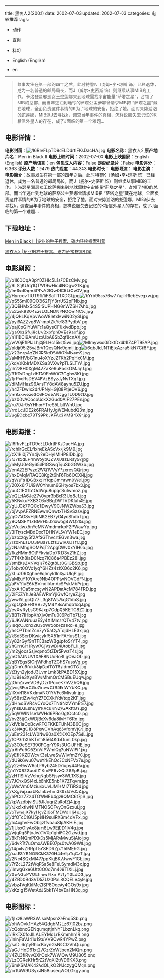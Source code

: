 
---
title: 黑衣人2(2002)
date: 2002-07-03
updated: 2002-07-03
categories: 电影推荐
tags:
- 动作
- 喜剧
- 科幻

- English (English)
- en
---


> 故事发生在第一部的四年之后，此时特警K（汤姆•李•琼斯 饰）已经退休，成为一名普通的邮局局长，而J（威尔•史密斯 饰）则继续从事MIB的工作。卡洛瑟星邪恶女王蛇莲娜来到地球需找宇宙能量“萨塔之星”，占领了MIB的总部。而当年逃亡到地球的萨塔公主萝娜曾请求MIB把 “萨塔之星”藏在地球，全面负责这件事情的K为了地球的安全，拒绝了她。面对来势汹汹的蛇莲娜，MIB派J去寻找k，调查当年事件的真相，怎样说服失去记忆的K相信外星人的存在，成了J面临的第一个难题…

## **电影详情**：

**电影封面**：<img src="https://image.tmdb.org/t/p/w200/l6RrvFLpTD9cELDdrtlFKsDacHA.jpg" alt="/l6RrvFLpTD9cELDdrtlFKsDacHA.jpg" title="/l6RrvFLpTD9cELDdrtlFKsDacHA.jpg">
**电影名称**：黑衣人2
**原产地片名**：Men in Black II
**电影上映时间**：2002-07-03
**电影上映国家**：English (English)
**原产地语言**：en
**包含成人内容**：False
**是否纪录片**：False
**电影评分**：6.363
**评分人数**：9479
**热门程度**：44.343
**电影时长**：
**电影导演**：
**电影主演**：
**电影简介**：故事发生在第一部的四年之后，此时特警K（汤姆•李•琼斯 饰）已经退休，成为一名普通的邮局局长，而J（威尔•史密斯 饰）则继续从事MIB的工作。卡洛瑟星邪恶女王蛇莲娜来到地球需找宇宙能量“萨塔之星”，占领了MIB的总部。而当年逃亡到地球的萨塔公主萝娜曾请求MIB把 “萨塔之星”藏在地球，全面负责这件事情的K为了地球的安全，拒绝了她。面对来势汹汹的蛇莲娜，MIB派J去寻找k，调查当年事件的真相，怎样说服失去记忆的K相信外星人的存在，成了J面临的第一个难题…

## **下载地址**：
[Men in Black II |专业的种子搜索、磁力链接搜索引擎](https://movie.amd794.com:2083/?search=Men%20in%20Black%20II&ordering=&mode=match_phrase&page_size=10&page=1)

[黑衣人2 |专业的种子搜索、磁力链接搜索引擎](https://movie.amd794.com:2083/?search=%E9%BB%91%E8%A1%A3%E4%BA%BA2&ordering=&mode=match_phrase&page_size=10&page=1)
 

## **电影剧照**：
<img src="https://image.tmdb.org/t/p/original/o1l6OCqA3pYDZHIc5L1s7CEzCMv.jpg" alt="/o1l6OCqA3pYDZHIc5L1s7CEzCMv.jpg" title="/o1l6OCqA3pYDZHIc5L1s7CEzCMv.jpg"><img src="https://image.tmdb.org/t/p/original/9LSqKUrq1QTWf9wHic4lNOgw21K.jpg" alt="/9LSqKUrq1QTWf9wHic4lNOgw21K.jpg" title="/9LSqKUrq1QTWf9wHic4lNOgw21K.jpg"><img src="https://image.tmdb.org/t/p/original/lm6ud0qm4PPvA2lQw9fC5LtCzOV.jpg" alt="/lm6ud0qm4PPvA2lQw9fC5LtCzOV.jpg" title="/lm6ud0qm4PPvA2lQw9fC5LtCzOV.jpg"><img src="https://image.tmdb.org/t/p/original/HyncovTIUT9fk1iFSaTfITXDGI.jpg" alt="/HyncovTIUT9fk1iFSaTfITXDGI.jpg" title="/HyncovTIUT9fk1iFSaTfITXDGI.jpg"><img src="https://image.tmdb.org/t/p/original/bYrb95os76w77uplrRIebEvegxw.jpg" alt="/bYrb95os76w77uplrRIebEvegxw.jpg" title="/bYrb95os76w77uplrRIebEvegxw.jpg"><img src="https://image.tmdb.org/t/p/original/pS5Sml09QO3i62FjY3rrUS2pFNb.jpg" alt="/pS5Sml09QO3i62FjY3rrUS2pFNb.jpg" title="/pS5Sml09QO3i62FjY3rrUS2pFNb.jpg"><img src="https://image.tmdb.org/t/p/original/3QBHMx54S5rSUPHNGGnWZSH7Ahb.jpg" alt="/3QBHMx54S5rSUPHNGGnWZSH7Ahb.jpg" title="/3QBHMx54S5rSUPHNGGnWZSH7Ahb.jpg"><img src="https://image.tmdb.org/t/p/original/c2zuk9304sz6LQLNDNPNGOmNCtv.jpg" alt="/c2zuk9304sz6LQLNDNPNGOmNCtv.jpg" title="/c2zuk9304sz6LQLNDNPNGOmNCtv.jpg"><img src="https://image.tmdb.org/t/p/original/4jQHLKqVpvWoW8letxMwiN02ySI.jpg" alt="/4jQHLKqVpvWoW8letxMwiN02ySI.jpg" title="/4jQHLKqVpvWoW8letxMwiN02ySI.jpg"><img src="https://image.tmdb.org/t/p/original/pyi9AZZvg8WhmptZkYef83PydbV.jpg" alt="/pyi9AZZvg8WhmptZkYef83PydbV.jpg" title="/pyi9AZZvg8WhmptZkYef83PydbV.jpg"><img src="https://image.tmdb.org/t/p/original/pajCpGIYuWFc1aQysCFUxivdBpb.jpg" alt="/pajCpGIYuWFc1aQysCFUxivdBpb.jpg" title="/pajCpGIYuWFc1aQysCFUxivdBpb.jpg"><img src="https://image.tmdb.org/t/p/original/gaObzSfuj8cLw2xpfphDVEs9aof.jpg" alt="/gaObzSfuj8cLw2xpfphDVEs9aof.jpg" title="/gaObzSfuj8cLw2xpfphDVEs9aof.jpg"><img src="https://image.tmdb.org/t/p/original/n1I1DCl9AmUzbUbA8SbZqf8cnAX.jpg" alt="/n1I1DCl9AmUzbUbA8SbZqf8cnAX.jpg" title="/n1I1DCl9AmUzbUbA8SbZqf8cnAX.jpg"><img src="https://image.tmdb.org/t/p/original/wVOjEflPlJLhj3j9LHc15kqt5wi.jpg" alt="/wVOjEflPlJLhj3j9LHc15kqt5wi.jpg" title="/wVOjEflPlJLhj3j9LHc15kqt5wi.jpg"><img src="https://image.tmdb.org/t/p/original/MImywxo0iDktDxdb1IZ4PT9EAP.jpg" alt="/MImywxo0iDktDxdb1IZ4PT9EAP.jpg" title="/MImywxo0iDktDxdb1IZ4PT9EAP.jpg"><img src="https://image.tmdb.org/t/p/original/pldjr95i25yJBrV1QesQNc9gmij.jpg" alt="/pldjr95i25yJBrV1QesQNc9gmij.jpg" title="/pldjr95i25yJBrV1QesQNc9gmij.jpg"><img src="https://image.tmdb.org/t/p/original/6qbJIdJNTiEjxAzna5ikN7CiI8F.jpg" alt="/6qbJIdJNTiEjxAzna5ikN7CiI8F.jpg" title="/6qbJIdJNTiEjxAzna5ikN7CiI8F.jpg"><img src="https://image.tmdb.org/t/p/original/k22mrpAzZNRR5ktD5Wb7rMlxemS.jpg" alt="/k22mrpAzZNRR5ktD5Wb7rMlxemS.jpg" title="/k22mrpAzZNRR5ktD5Wb7rMlxemS.jpg"><img src="https://image.tmdb.org/t/p/original/aMNHVbG1nu4oXYzJZTKh2PqHxCM.jpg" alt="/aMNHVbG1nu4oXYzJZTKh2PqHxCM.jpg" title="/aMNHVbG1nu4oXYzJZTKh2PqHxCM.jpg"><img src="https://image.tmdb.org/t/p/original/kqVsKbIrMDXKSa3VXwPpTLSLTYA.jpg" alt="/kqVsKbIrMDXKSa3VXwPpTLSLTYA.jpg" title="/kqVsKbIrMDXKSa3VXwPpTLSLTYA.jpg"><img src="https://image.tmdb.org/t/p/original/ih2z8H0XgM4VZaKe9uKbskOMJqU.jpg" alt="/ih2z8H0XgM4VZaKe9uKbskOMJqU.jpg" title="/ih2z8H0XgM4VZaKe9uKbskOMJqU.jpg"><img src="https://image.tmdb.org/t/p/original/91f0sDngLdbTA9FbW0C3Ggbx8Kt.jpg" alt="/91f0sDngLdbTA9FbW0C3Ggbx8Kt.jpg" title="/91f0sDngLdbTA9FbW0C3Ggbx8Kt.jpg"><img src="https://image.tmdb.org/t/p/original/fjrPocRsDEV4PVzBSyzJyNsTXqf.jpg" alt="/fjrPocRsDEV4PVzBSyzJyNsTXqf.jpg" title="/fjrPocRsDEV4PVzBSyzJyNsTXqf.jpg"><img src="https://image.tmdb.org/t/p/original/dlMMHaz96AnsTY8dAVi8ayhu5ZU.jpg" alt="/dlMMHaz96AnsTY8dAVi8ayhu5ZU.jpg" title="/dlMMHaz96AnsTY8dAVi8ayhu5ZU.jpg"><img src="https://image.tmdb.org/t/p/original/h4ZFDwlx2drUPNyHGjO8PtjeOV6.jpg" alt="/h4ZFDwlx2drUPNyHGjO8PtjeOV6.jpg" title="/h4ZFDwlx2drUPNyHGjO8PtjeOV6.jpg"><img src="https://image.tmdb.org/t/p/original/m8Zxweze3OdFOd5AN2ggTL0D93D.jpg" alt="/m8Zxweze3OdFOd5AN2ggTL0D93D.jpg" title="/m8Zxweze3OdFOd5AN2ggTL0D93D.jpg"><img src="https://image.tmdb.org/t/p/original/bz0OvACocoUckXzGudOAIF27PEn.jpg" alt="/bz0OvACocoUckXzGudOAIF27PEn.jpg" title="/bz0OvACocoUckXzGudOAIF27PEn.jpg"><img src="https://image.tmdb.org/t/p/original/ru7DJr9sYHhorFTreS5LIaltWnU.jpg" alt="/ru7DJr9sYHhorFTreS5LIaltWnU.jpg" title="/ru7DJr9sYHhorFTreS5LIaltWnU.jpg"><img src="https://image.tmdb.org/t/p/original/rrdUcJDE2k6PRAHyJgWEMubdQ3m.jpg" alt="/rrdUcJDE2k6PRAHyJgWEMubdQ3m.jpg" title="/rrdUcJDE2k6PRAHyJgWEMubdQ3m.jpg"><img src="https://image.tmdb.org/t/p/original/ugBOzbz73TS9PkJKFAc3KMB4X8r.jpg" alt="/ugBOzbz73TS9PkJKFAc3KMB4X8r.jpg" title="/ugBOzbz73TS9PkJKFAc3KMB4X8r.jpg">

## **电影海报**：
<img src="https://image.tmdb.org/t/p/original/l6RrvFLpTD9cELDdrtlFKsDacHA.jpg" alt="/l6RrvFLpTD9cELDdrtlFKsDacHA.jpg" title="/l6RrvFLpTD9cELDdrtlFKsDacHA.jpg"><img src="https://image.tmdb.org/t/p/original/rchlhGcELfIxheEkAScVxkjk9M9.jpg" alt="/rchlhGcELfIxheEkAScVxkjk9M9.jpg" title="/rchlhGcELfIxheEkAScVxkjk9M9.jpg"><img src="https://image.tmdb.org/t/p/original/zX1Hi0j7Yn4jv2eDHyIMlHP8lDb.jpg" alt="/zX1Hi0j7Yn4jv2eDHyIMlHP8lDb.jpg" title="/zX1Hi0j7Yn4jv2eDHyIMlHP8lDb.jpg"><img src="https://image.tmdb.org/t/p/original/rJ7k5dLP4hW5ybQZVXDazLRsy97.jpg" alt="/rJ7k5dLP4hW5ybQZVXDazLRsy97.jpg" title="/rJ7k5dLP4hW5ybQZVXDazLRsy97.jpg"><img src="https://image.tmdb.org/t/p/original/nMyU0eGy65dPlGSwqTquSbGGW3b.jpg" alt="/nMyU0eGy65dPlGSwqTquSbGGW3b.jpg" title="/nMyU0eGy65dPlGSwqTquSbGGW3b.jpg"><img src="https://image.tmdb.org/t/p/original/enA22EPyzc2WQ1VVyY7zxresQQr.jpg" alt="/enA22EPyzc2WQ1VVyY7zxresQQr.jpg" title="/enA22EPyzc2WQ1VVyY7zxresQQr.jpg"><img src="https://image.tmdb.org/t/p/original/hxDMqMTAQQ8Kg2t6hF6Fb6OCXNj.jpg" alt="/hxDMqMTAQQ8Kg2t6hF6Fb6OCXNj.jpg" title="/hxDMqMTAQQ8Kg2t6hF6Fb6OCXNj.jpg"><img src="https://image.tmdb.org/t/p/original/qWsFs1DGBxkt1YfqpCmmtwn9We1.jpg" alt="/qWsFs1DGBxkt1YfqpCmmtwn9We1.jpg" title="/qWsFs1DGBxkt1YfqpCmmtwn9We1.jpg"><img src="https://image.tmdb.org/t/p/original/20Xx6r7Ui9WOYmum6GHtyos7bx3.jpg" alt="/20Xx6r7Ui9WOYmum6GHtyos7bx3.jpg" title="/20Xx6r7Ui9WOYmum6GHtyos7bx3.jpg"><img src="https://image.tmdb.org/t/p/original/uuCitEX1b1OdWqu8upqoSuIwmoz.jpg" alt="/uuCitEX1b1OdWqu8upqoSuIwmoz.jpg" title="/uuCitEX1b1OdWqu8upqoSuIwmoz.jpg"><img src="https://image.tmdb.org/t/p/original/eQLcIA6JeZ7v0ypr3bBoR3Uq8Jf.jpg" alt="/eQLcIA6JeZ7v0ypr3bBoR3Uq8Jf.jpg" title="/eQLcIA6JeZ7v0ypr3bBoR3Uq8Jf.jpg"><img src="https://image.tmdb.org/t/p/original/5KNvkuFXB3C6xBBgDWTVDKluh4E.jpg" alt="/5KNvkuFXB3C6xBBgDWTVDKluh4E.jpg" title="/5KNvkuFXB3C6xBBgDWTVDKluh4E.jpg"><img src="https://image.tmdb.org/t/p/original/gUJCk7PQCc1jDwyV9CJNWZWbaS3.jpg" alt="/gUJCk7PQCc1jDwyV9CJNWZWbaS3.jpg" title="/gUJCk7PQCc1jDwyV9CJNWZWbaS3.jpg"><img src="https://image.tmdb.org/t/p/original/ojVvpAFZRNEAwnQnwtxTHSvSzsV.jpg" alt="/ojVvpAFZRNEAwnQnwtxTHSvSzsV.jpg" title="/ojVvpAFZRNEAwnQnwtxTHSvSzsV.jpg"><img src="https://image.tmdb.org/t/p/original/qO7AG8vHjlbMK2EB7yG4ycShdbT.jpg" alt="/qO7AG8vHjlbMK2EB7yG4ycShdbT.jpg" title="/qO7AG8vHjlbMK2EB7yG4ycShdbT.jpg"><img src="https://image.tmdb.org/t/p/original/9QMSFY1ZBM7H5J2ixwpg4WQ2l5i.jpg" alt="/9QMSFY1ZBM7H5J2ixwpg4WQ2l5i.jpg" title="/9QMSFY1ZBM7H5J2ixwpg4WQ2l5i.jpg"><img src="https://image.tmdb.org/t/p/original/eVudwx5nYeMNWmdmnkpF2PWawYp.jpg" alt="/eVudwx5nYeMNWmdmnkpF2PWawYp.jpg" title="/eVudwx5nYeMNWmdmnkpF2PWawYp.jpg"><img src="https://image.tmdb.org/t/p/original/3iTtyscMBdDoxTDHNVL5vYW1eEC.jpg" alt="/3iTtyscMBdDoxTDHNVL5vYW1eEC.jpg" title="/3iTtyscMBdDoxTDHNVL5vYW1eEC.jpg"><img src="https://image.tmdb.org/t/p/original/bzoxzqy5f2AfSGThvcrtBGvn3wa.jpg" alt="/bzoxzqy5f2AfSGThvcrtBGvn3wa.jpg" title="/bzoxzqy5f2AfSGThvcrtBGvn3wa.jpg"><img src="https://image.tmdb.org/t/p/original/1zoknLsDO3M3aYLzfs3wIvXDTfC.jpg" alt="/1zoknLsDO3M3aYLzfs3wIvXDTfC.jpg" title="/1zoknLsDO3M3aYLzfs3wIvXDTfC.jpg"><img src="https://image.tmdb.org/t/p/original/zNaiMhgSOMPqT2ApgDWv0xYIH0b.jpg" alt="/zNaiMhgSOMPqT2ApgDWv0xYIH0b.jpg" title="/zNaiMhgSOMPqT2ApgDWv0xYIH0b.jpg"><img src="https://image.tmdb.org/t/p/original/fkzNMm8OjPYkviaDp7RlD3y21hZ.jpg" alt="/fkzNMm8OjPYkviaDp7RlD3y21hZ.jpg" title="/fkzNMm8OjPYkviaDp7RlD3y21hZ.jpg"><img src="https://image.tmdb.org/t/p/original/7T4Kh8iaD0Nzq7lC86a4PBEz28I.jpg" alt="/7T4Kh8iaD0Nzq7lC86a4PBEz28I.jpg" title="/7T4Kh8iaD0Nzq7lC86a4PBEz28I.jpg"><img src="https://image.tmdb.org/t/p/original/smBks2XKVq1s76Zgt8Ls0GiGBSp.jpg" alt="/smBks2XKVq1s76Zgt8Ls0GiGBSp.jpg" title="/smBks2XKVq1s76Zgt8Ls0GiGBSp.jpg"><img src="https://image.tmdb.org/t/p/original/1obvt0OVc1yqY6HZz4zhXQ6c2K6.jpg" alt="/1obvt0OVc1yqY6HZz4zhXQ6c2K6.jpg" title="/1obvt0OVc1yqY6HZz4zhXQ6c2K6.jpg"><img src="https://image.tmdb.org/t/p/original/kLuz06Xghne9qImyIdInSyJUIqP.jpg" alt="/kLuz06Xghne9qImyIdInSyJUIqP.jpg" title="/kLuz06Xghne9qImyIdInSyJUIqP.jpg"><img src="https://image.tmdb.org/t/p/original/aMEuY10YAre9Nb4OPPtwNOVCdFN.jpg" alt="/aMEuY10YAre9Nb4OPPtwNOVCdFN.jpg" title="/aMEuY10YAre9Nb4OPPtwNOVCdFN.jpg"><img src="https://image.tmdb.org/t/p/original/aFVR1uE6KBVmdiIAmAcSFskMbPr.jpg" alt="/aFVR1uE6KBVmdiIAmAcSFskMbPr.jpg" title="/aFVR1uE6KBVmdiIAmAcSFskMbPr.jpg"><img src="https://image.tmdb.org/t/p/original/oxAHOa5mcsgwN2APDmAcM784FRD.jpg" alt="/oxAHOa5mcsgwN2APDmAcM784FRD.jpg" title="/oxAHOa5mcsgwN2APDmAcM784FRD.jpg"><img src="https://image.tmdb.org/t/p/original/2iF3ZYhJe8ABWRmYjiGwfQryeZ.jpg" alt="/2iF3ZYhJe8ABWRmYjiGwfQryeZ.jpg" title="/2iF3ZYhJe8ABWRmYjiGwfQryeZ.jpg"><img src="https://image.tmdb.org/t/p/original/wwlALgcQl77IL3g8fWs7kqG1dbS.jpg" alt="/wwlALgcQl77IL3g8fWs7kqG1dbS.jpg" title="/wwlALgcQl77IL3g8fWs7kqG1dbS.jpg"><img src="https://image.tmdb.org/t/p/original/xgOgSEFRfVB52yM4Y8cAmqb1cqJ.jpg" alt="/xgOgSEFRfVB52yM4Y8cAmqb1cqJ.jpg" title="/xgOgSEFRfVB52yM4Y8cAmqb1cqJ.jpg"><img src="https://image.tmdb.org/t/p/original/evXwRyLsG9KJxp7CdpQ5KETC8ZC.jpg" alt="/evXwRyLsG9KJxp7CdpQ5KETC8ZC.jpg" title="/evXwRyLsG9KJxp7CdpQ5KETC8ZC.jpg"><img src="https://image.tmdb.org/t/p/original/8BTz7IHbpXhXjv0mTu006PdTb7f.jpg" alt="/8BTz7IHbpXhXjv0mTu006PdTb7f.jpg" title="/8BTz7IHbpXhXjv0mTu006PdTb7f.jpg"><img src="https://image.tmdb.org/t/p/original/6JKVANruuaE5y4XIMmarQTv47tv.jpg" alt="/6JKVANruuaE5y4XIMmarQTv47tv.jpg" title="/6JKVANruuaE5y4XIMmarQTv47tv.jpg"><img src="https://image.tmdb.org/t/p/original/i8qoCJchx2lUSoWr5obFzs1RcFe.jpg" alt="/i8qoCJchx2lUSoWr5obFzs1RcFe.jpg" title="/i8qoCJchx2lUSoWr5obFzs1RcFe.jpg"><img src="https://image.tmdb.org/t/p/original/hsOPTbmZcnZyY5aCyATdjdHLE3x.jpg" alt="/hsOPTbmZcnZyY5aCyATdjdHLE3x.jpg" title="/hsOPTbmZcnZyY5aCyATdjdHLE3x.jpg"><img src="https://image.tmdb.org/t/p/original/kSdBScrDKwigykf5X51mFAHusS1.jpg" alt="/kSdBScrDKwigykf5X51mFAHusS1.jpg" title="/kSdBScrDKwigykf5X51mFAHusS1.jpg"><img src="https://image.tmdb.org/t/p/original/y82nGyf9nTFEBazWBgJpfoSrYT4.jpg" alt="/y82nGyf9nTFEBazWBgJpfoSrYT4.jpg" title="/y82nGyf9nTFEBazWBgJpfoSrYT4.jpg"><img src="https://image.tmdb.org/t/p/original/hChnCH1Ryw7CjVswDI4UtobFL1l.jpg" alt="/hChnCH1Ryw7CjVswDI4UtobFL1l.jpg" title="/hChnCH1Ryw7CjVswDI4UtobFL1l.jpg"><img src="https://image.tmdb.org/t/p/original/m2yjocsSsjvqono5tZDr5PwzT4r.jpg" alt="/m2yjocsSsjvqono5tZDr5PwzT4r.jpg" title="/m2yjocsSsjvqono5tZDr5PwzT4r.jpg"><img src="https://image.tmdb.org/t/p/original/nOfi7JNUVfXAF8NUoRoBLgOVJOD.jpg" alt="/nOfi7JNUVfXAF8NUoRoBLgOVJOD.jpg" title="/nOfi7JNUVfXAF8NUoRoBLgOVJOD.jpg"><img src="https://image.tmdb.org/t/p/original/qBYEgsSICrjWFdhqTZGHS7ussVg.jpg" alt="/qBYEgsSICrjWFdhqTZGHS7ussVg.jpg" title="/qBYEgsSICrjWFdhqTZGHS7ussVg.jpg"><img src="https://image.tmdb.org/t/p/original/gDnYu5fukk3IpDpiTOT5yIdmGTG.jpg" alt="/gDnYu5fukk3IpDpiTOT5yIdmGTG.jpg" title="/gDnYu5fukk3IpDpiTOT5yIdmGTG.jpg"><img src="https://image.tmdb.org/t/p/original/tZtyn2yjodJ3UvmLmk3bPABD15X.jpg" alt="/tZtyn2yjodJ3UvmLmk3bPABD15X.jpg" title="/tZtyn2yjodJ3UvmLmk3bPABD15X.jpg"><img src="https://image.tmdb.org/t/p/original/lrJ98e3XysBVuMhmQrCMSBuEUqw.jpg" alt="/lrJ98e3XysBVuMhmQrCMSBuEUqw.jpg" title="/lrJ98e3XysBVuMhmQrCMSBuEUqw.jpg"><img src="https://image.tmdb.org/t/p/original/jOmZxweVDByDzrfPoceK7hVZhQ6.jpg" alt="/jOmZxweVDByDzrfPoceK7hVZhQ6.jpg" title="/jOmZxweVDByDzrfPoceK7hVZhQ6.jpg"><img src="https://image.tmdb.org/t/p/original/jwsjSForCGo7tnvwCfB5EnWYbKC.jpg" alt="/jwsjSForCGo7tnvwCfB5EnWYbKC.jpg" title="/jwsjSForCGo7tnvwCfB5EnWYbKC.jpg"><img src="https://image.tmdb.org/t/p/original/iIXvN18VKxlmANO1YVFd6Mivulr.jpg" alt="/iIXvN18VKxlmANO1YVFd6Mivulr.jpg" title="/iIXvN18VKxlmANO1YVFd6Mivulr.jpg"><img src="https://image.tmdb.org/t/p/original/y58atIZw4qYZ7ECXkIYdVtqq2KF.jpg" alt="/y58atIZw4qYZ7ECXkIYdVtqq2KF.jpg" title="/y58atIZw4qYZ7ECXkIYdVtqq2KF.jpg"><img src="https://image.tmdb.org/t/p/original/dHmoSVR4vCYoQx7TNGNzVYmEtE7.jpg" alt="/dHmoSVR4vCYoQx7TNGNzVYmEtE7.jpg" title="/dHmoSVR4vCYoQx7TNGNzVYmEtE7.jpg"><img src="https://image.tmdb.org/t/p/original/yhsbXIEsnEymkVcuKN2yGAkftQY.jpg" alt="/yhsbXIEsnEymkVcuKN2yGAkftQY.jpg" title="/yhsbXIEsnEymkVcuKN2yGAkftQY.jpg"><img src="https://image.tmdb.org/t/p/original/5qWWIN1se1aWHd6PRoi0gtOctc0.jpg" alt="/5qWWIN1se1aWHd6PRoi0gtOctc0.jpg" title="/5qWWIN1se1aWHd6PRoi0gtOctc0.jpg"><img src="https://image.tmdb.org/t/p/original/bv2BtjCxWDjBxXv6da8iIvHT6Rn.jpg" alt="/bv2BtjCxWDjBxXv6da8iIvHT6Rn.jpg" title="/bv2BtjCxWDjBxXv6da8iIvHT6Rn.jpg"><img src="https://image.tmdb.org/t/p/original/klVb1aOoBcwRFOFKKEFlJhN3B6C.jpg" alt="/klVb1aOoBcwRFOFKKEFlJhN3B6C.jpg" title="/klVb1aOoBcwRFOFKKEFlJhN3B6C.jpg"><img src="https://image.tmdb.org/t/p/original/k3NAgC1D8PewCVhAq83vfomVjC9.jpg" alt="/k3NAgC1D8PewCVhAq83vfomVjC9.jpg" title="/k3NAgC1D8PewCVhAq83vfomVjC9.jpg"><img src="https://image.tmdb.org/t/p/original/uEm231cLW0Nw90a0X5KXOEp7SdL.jpg" alt="/uEm231cLW0Nw90a0X5KXOEp7SdL.jpg" title="/uEm231cLW0Nw90a0X5KXOEp7SdL.jpg"><img src="https://image.tmdb.org/t/p/original/fCP3rbXhKTnth8564KdxDunL0kp.jpg" alt="/fCP3rbXhKTnth8564KdxDunL0kp.jpg" title="/fCP3rbXhKTnth8564KdxDunL0kp.jpg"><img src="https://image.tmdb.org/t/p/original/s3O9eSE739OFGgrY9Rs3UGiJFHB.jpg" alt="/s3O9eSE739OFGgrY9Rs3UGiJFHB.jpg" title="/s3O9eSE739OFGgrY9Rs3UGiJFHB.jpg"><img src="https://image.tmdb.org/t/p/original/tr6hFu6C6ZdWIPWmiQg7uNWiFlf.jpg" alt="/tr6hFu6C6ZdWIPWmiQg7uNWiFlf.jpg" title="/tr6hFu6C6ZdWIPWmiQg7uNWiFlf.jpg"><img src="https://image.tmdb.org/t/p/original/yEfl9KZDWcvK3sLweSwWlvfm2YC.jpg" alt="/yEfl9KZDWcvK3sLweSwWlvfm2YC.jpg" title="/yEfl9KZDWcvK3sLweSwWlvfm2YC.jpg"><img src="https://image.tmdb.org/t/p/original/dU9k6wu07wuYrkEhQc7CxNFVx7u.jpg" alt="/dU9k6wu07wuYrkEhQc7CxNFVx7u.jpg" title="/dU9k6wu07wuYrkEhQc7CxNFVx7u.jpg"><img src="https://image.tmdb.org/t/p/original/y2zv9wW6cLP9yb245D7iupy44Ra.jpg" alt="/y2zv9wW6cLP9yb245D7iupy44Ra.jpg" title="/y2zv9wW6cLP9yb245D7iupy44Ra.jpg"><img src="https://image.tmdb.org/t/p/original/n1YO82SuotIZ1KmPF9vXQr28EpR.jpg" alt="/n1YO82SuotIZ1KmPF9vXQr28EpR.jpg" title="/n1YO82SuotIZ1KmPF9vXQr28EpR.jpg"><img src="https://image.tmdb.org/t/p/original/zHTlSIVzVehgNgbSFjsye3WL1XS.jpg" alt="/zHTlSIVzVehgNgbSFjsye3WL1XS.jpg" title="/zHTlSIVzVehgNgbSFjsye3WL1XS.jpg"><img src="https://image.tmdb.org/t/p/original/7JCvxQSi4xLb6hKE5nbFX7ZFqvm.jpg" alt="/7JCvxQSi4xLb6hKE5nbFX7ZFqvm.jpg" title="/7JCvxQSi4xLb6hKE5nbFX7ZFqvm.jpg"><img src="https://image.tmdb.org/t/p/original/pWoVm0Mziu4xUvIJM1eMI7TiRSd.jpg" alt="/pWoVm0Mziu4xUvIJM1eMI7TiRSd.jpg" title="/pWoVm0Mziu4xUvIJM1eMI7TiRSd.jpg"><img src="https://image.tmdb.org/t/p/original/kXg9ajzaaERdmEwhmSR8sIJVd5Z.jpg" alt="/kXg9ajzaaERdmEwhmSR8sIJVd5Z.jpg" title="/kXg9ajzaaERdmEwhmSR8sIJVd5Z.jpg"><img src="https://image.tmdb.org/t/p/original/hPCrz7Zz4TOWMEb4gz9QMC6t7pS.jpg" alt="/hPCrz7Zz4TOWMEb4gz9QMC6t7pS.jpg" title="/hPCrz7Zz4TOWMEb4gz9QMC6t7pS.jpg"><img src="https://image.tmdb.org/t/p/original/kpWzdbjviSU5JlJuqrjZuRoIZj4.jpg" alt="/kpWzdbjviSU5JlJuqrjZuRoIZj4.jpg" title="/kpWzdbjviSU5JlJuqrjZuRoIZj4.jpg"><img src="https://image.tmdb.org/t/p/original/rJkc1xtiwNIMTNOSOFvyOnGzxui.jpg" alt="/rJkc1xtiwNIMTNOSOFvyOnGzxui.jpg" title="/rJkc1xtiwNIMTNOSOFvyOnGzxui.jpg"><img src="https://image.tmdb.org/t/p/original/oTwnajK7kyHgvZI6oFMEWdlHj4e.jpg" alt="/oTwnajK7kyHgvZI6oFMEWdlHj4e.jpg" title="/oTwnajK7kyHgvZI6oFMEWdlHj4e.jpg"><img src="https://image.tmdb.org/t/p/original/dfOTcClGU5p8lH9sulRXGm4dVFx.jpg" alt="/dfOTcClGU5p8lH9sulRXGm4dVFx.jpg" title="/dfOTcClGU5p8lH9sulRXGm4dVFx.jpg"><img src="https://image.tmdb.org/t/p/original/lx4xghvFwObgztfvoau8tpAKHiE.jpg" alt="/lx4xghvFwObgztfvoau8tpAKHiE.jpg" title="/lx4xghvFwObgztfvoau8tpAKHiE.jpg"><img src="https://image.tmdb.org/t/p/original/1jUsoOlyAx8jum8Lw9EjDD1jV4g.jpg" alt="/1jUsoOlyAx8jum8Lw9EjDD1jV4g.jpg" title="/1jUsoOlyAx8jum8Lw9EjDD1jV4g.jpg"><img src="https://image.tmdb.org/t/p/original/wjqDq5PjoJwX1V0p1ghlPC2Gzwd.jpg" alt="/wjqDq5PjoJwX1V0p1ghlPC2Gzwd.jpg" title="/wjqDq5PjoJwX1V0p1ghlPC2Gzwd.jpg"><img src="https://image.tmdb.org/t/p/original/8kTsNQmPlXkCs5MjARvMwuSjAio.jpg" alt="/8kTsNQmPlXkCs5MjARvMwuSjAio.jpg" title="/8kTsNQmPlXkCs5MjARvMwuSjAio.jpg"><img src="https://image.tmdb.org/t/p/original/6dvRTt7uOmxAWBE07ps0tvA09W8.jpg" alt="/6dvRTt7uOmxAWBE07ps0tvA09W8.jpg" title="/6dvRTt7uOmxAWBE07ps0tvA09W8.jpg"><img src="https://image.tmdb.org/t/p/original/14polvZRRpT5Y8FDRZp715lMEhG.jpg" alt="/14polvZRRpT5Y8FDRZp715lMEhG.jpg" title="/14polvZRRpT5Y8FDRZp715lMEhG.jpg"><img src="https://image.tmdb.org/t/p/original/xctESYBNOBCkK376H44eYpTqCzT.jpg" alt="/xctESYBNOBCkK376H44eYpTqCzT.jpg" title="/xctESYBNOBCkK376H44eYpTqCzT.jpg"><img src="https://image.tmdb.org/t/p/original/2Nc4SQxMl477ppKkjBKVJwwF1Gb.jpg" alt="/2Nc4SQxMl477ppKkjBKVJwwF1Gb.jpg" title="/2Nc4SQxMl477ppKkjBKVJwwF1Gb.jpg"><img src="https://image.tmdb.org/t/p/original/7fZcL272tWqPSa5e8FeLSymdM3x.jpg" alt="/7fZcL272tWqPSa5e8FeLSymdM3x.jpg" title="/7fZcL272tWqPSa5e8FeLSymdM3x.jpg"><img src="https://image.tmdb.org/t/p/original/iInwgGxe6UttGO0q7m409TlXiLj.jpg" alt="/iInwgGxe6UttGO0q7m409TlXiLj.jpg" title="/iInwgGxe6UttGO0q7m409TlXiLj.jpg"><img src="https://image.tmdb.org/t/p/original/6wVGpPVOEfnewFIxmP51yY6LdDG.jpg" alt="/6wVGpPVOEfnewFIxmP51yY6LdDG.jpg" title="/6wVGpPVOEfnewFIxmP51yY6LdDG.jpg"><img src="https://image.tmdb.org/t/p/original/4ZBD0Bd3VD5ZUz0PxL8CQELe4y9.jpg" alt="/4ZBD0Bd3VD5ZUz0PxL8CQELe4y9.jpg" title="/4ZBD0Bd3VD5ZUz0PxL8CQELe4y9.jpg"><img src="https://image.tmdb.org/t/p/original/vbz4VgKklMeZISP8OqcAy4GOs9x.jpg" alt="/vbz4VgKklMeZISP8OqcAy4GOs9x.jpg" title="/vbz4VgKklMeZISP8OqcAy4GOs9x.jpg"><img src="https://image.tmdb.org/t/p/original/xKz1g15WetAdJSbk1Y4bVEaHN3q.jpg" alt="/xKz1g15WetAdJSbk1Y4bVEaHN3q.jpg" title="/xKz1g15WetAdJSbk1Y4bVEaHN3q.jpg">

## **电影图标**：
<img src="https://image.tmdb.org/t/p/original/fjIxz8laWR3WJsxMpsnXeFnq5Sb.png" alt="/fjIxz8laWR3WJsxMpsnXeFnq5Sb.png" title="/fjIxz8laWR3WJsxMpsnXeFnq5Sb.png"><img src="https://image.tmdb.org/t/p/original/ohWOvk1HAz54QdgbM2Lz67j02bz.png" alt="/ohWOvk1HAz54QdgbM2Lz67j02bz.png" title="/ohWOvk1HAz54QdgbM2Lz67j02bz.png"><img src="https://image.tmdb.org/t/p/original/cQobncGENqumqttjnNYFLbznLkq.png" alt="/cQobncGENqumqttjnNYFLbznLkq.png" title="/cQobncGENqumqttjnNYFLbznLkq.png"><img src="https://image.tmdb.org/t/p/original/lRkTX0foJlLAUEYMdLrBKmmhn1R.png" alt="/lRkTX0foJlLAUEYMdLrBKmmhn1R.png" title="/lRkTX0foJlLAUEYMdLrBKmmhn1R.png"><img src="https://image.tmdb.org/t/p/original/lninjFaVJ41u19tuVV9OwR4YPwZ.png" alt="/lninjFaVJ41u19tuVV9OwR4YPwZ.png" title="/lninjFaVJ41u19tuVV9OwR4YPwZ.png"><img src="https://image.tmdb.org/t/p/original/saDL6q1yRhccKxynGsN0CIzVhQu.png" alt="/saDL6q1yRhccKxynGsN0CIzVhQu.png" title="/saDL6q1yRhccKxynGsN0CIzVhQu.png"><img src="https://image.tmdb.org/t/p/original/aGJIHoD61xt2VCzrZxWLben2MQm.png" alt="/aGJIHoD61xt2VCzrZxWLben2MQm.png" title="/aGJIHoD61xt2VCzrZxWLben2MQm.png"><img src="https://image.tmdb.org/t/p/original/4ZU3flRvvQXhOpk7WWiQwM9U8O5.png" alt="/4ZU3flRvvQXhOpk7WWiQwM9U8O5.png" title="/4ZU3flRvvQXhOpk7WWiQwM9U8O5.png"><img src="https://image.tmdb.org/t/p/original/LzOGReKHr5rZ2tVqXi2tWD6KX3.png" alt="/LzOGReKHr5rZ2tVqXi2tWD6KX3.png" title="/LzOGReKHr5rZ2tVqXi2tWD6KX3.png"><img src="https://image.tmdb.org/t/p/original/6mKSMAK42VdQLjkO2NJczygQMqn.png" alt="/6mKSMAK42VdQLjkO2NJczygQMqn.png" title="/6mKSMAK42VdQLjkO2NJczygQMqn.png"><img src="https://image.tmdb.org/t/p/original/crtUiW9U3yxJN58iuseqWOLGkgy.png" alt="/crtUiW9U3yxJN58iuseqWOLGkgy.png" title="/crtUiW9U3yxJN58iuseqWOLGkgy.png">
